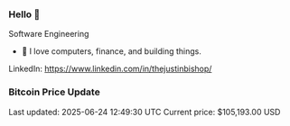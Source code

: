 ### Hello 🤙  

Software Engineering

- 🔭 I love computers, finance, and building things.
  
LinkedIn: https://www.linkedin.com/in/thejustinbishop/  






























































































































































































































































































































































































































































































































































































































































































































































### Bitcoin Price Update
Last updated: 2025-06-24 12:49:30 UTC
Current price: $105,193.00 USD
